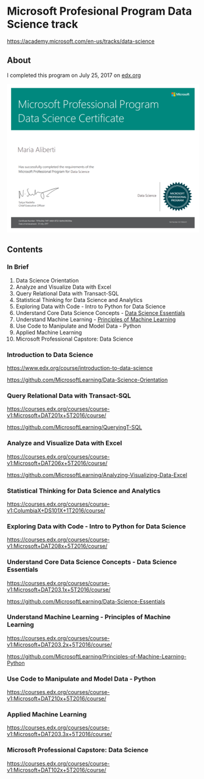 # Microsoft Profesional Program Data Science track 
https://academy.microsoft.com/en-us/tracks/data-science 


## About 
I completed this program on July 25, 2017 on [edx.org](https://edx.org)

<img src="static/MariaAliberti-MPP-Certificate.png" />




## Contents 

###  In Brief 
1. Data Science Orientation
1. Analyze and Visualize Data with Excel
1. Query Relational Data with Transact-SQL
1. Statistical Thinking for Data Science and Analytics 
1. Exploring Data with Code - Intro to Python for Data Science
1. Understand Core Data Science Concepts - [Data Science Essentials](06-data-science-essentials)
1. Understand Machine Learning - [Principles of Machine Learning](07-principles-of-ml)
1. Use Code to Manipulate and Model Data - Python
1. Applied Machine Learning 
1. Microsoft Professional Capstore: Data Science

### Introduction to Data Science
https://www.edx.org/course/introduction-to-data-science 

https://github.com/MicrosoftLearning/Data-Science-Orientation  


### Query Relational Data with Transact-SQL
https://courses.edx.org/courses/course-v1:Microsoft+DAT201x+5T2016/course/ 

https://github.com/MicrosoftLearning/QueryingT-SQL 


### Analyze and Visualize Data with Excel
https://courses.edx.org/courses/course-v1:Microsoft+DAT206x+5T2016/course/ 

https://github.com/MicrosoftLearning/Analyzing-Visualizing-Data-Excel 


### Statistical Thinking for Data Science and Analytics 
https://courses.edx.org/courses/course-v1:ColumbiaX+DS101X+1T2016/course/ 


### Exploring Data with Code - Intro to Python for Data Science
https://courses.edx.org/courses/course-v1:Microsoft+DAT208x+5T2016/course/ 


### Understand Core Data Science Concepts - Data Science Essentials
https://courses.edx.org/courses/course-v1:Microsoft+DAT203.1x+5T2016/course/ 

https://github.com/MicrosoftLearning/Data-Science-Essentials 


### Understand Machine Learning - Principles of Machine Learning
https://courses.edx.org/courses/course-v1:Microsoft+DAT203.2x+5T2016/course/

https://github.com/MicrosoftLearning/Principles-of-Machine-Learning-Python 

### Use Code to Manipulate and Model Data - Python
https://courses.edx.org/courses/course-v1:Microsoft+DAT210x+5T2016/course/

### Applied Machine Learning 
https://courses.edx.org/courses/course-v1:Microsoft+DAT203.3x+5T2016/course/

### Microsoft Professional Capstore: Data Science
https://courses.edx.org/courses/course-v1:Microsoft+DAT102x+5T2016/course/ 

